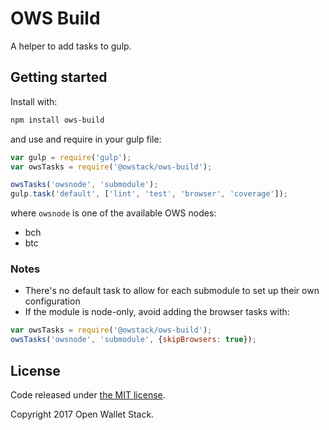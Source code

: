 OWS Build
=======

A helper to add tasks to gulp.

## Getting started

Install with:

```sh
npm install ows-build
```

and use and require in your gulp file: 

```javascript
var gulp = require('gulp');
var owsTasks = require('@owstack/ows-build');

owsTasks('owsnode', 'submodule');
gulp.task('default', ['lint', 'test', 'browser', 'coverage']);
```

where `owsnode` is one of the available OWS nodes:
- bch
- btc

### Notes

* There's no default task to allow for each submodule to set up their own configuration
* If the module is node-only, avoid adding the browser tasks with:
```javascript
var owsTasks = require('@owstack/ows-build');
owsTasks('owsnode', 'submodule', {skipBrowsers: true});
```

## License

Code released under [the MIT license](https://github.com/owstack/ows-build/blob/master/LICENSE).

Copyright 2017 Open Wallet Stack.
